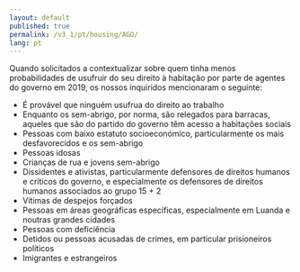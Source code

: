 ```yaml
---
layout: default
published: true
permalink: /v3_1/pt/housing/AGO/
lang: pt
---
```


Quando solicitados a contextualizar sobre quem tinha menos probabilidades de usufruir do seu direito à habitação por parte de agentes do governo em 2019, os nossos inquiridos mencionaram o seguinte:

-	É provável que ninguém usufrua do direito ao trabalho
-	Enquanto os sem-abrigo, por norma, são relegados para barracas, aqueles que são do partido do governo têm acesso a habitações sociais
-	Pessoas com baixo estatuto socioeconómico, particularmente os mais desfavorecidos e os sem-abrigo
-	Pessoas idosas
-	Crianças de rua e jovens sem-abrigo
-	Dissidentes e ativistas, particularmente defensores de direitos humanos e críticos do governo, e especialmente os defensores de direitos humanos associados ao grupo 15 + 2
-	Vítimas de despejos forçados
-	Pessoas em áreas geográficas específicas, especialmente em Luanda e noutras grandes cidades
-	Pessoas com deficiência
-	Detidos ou pessoas acusadas de crimes, em particular prisioneiros políticos
-	Imigrantes e estrangeiros
